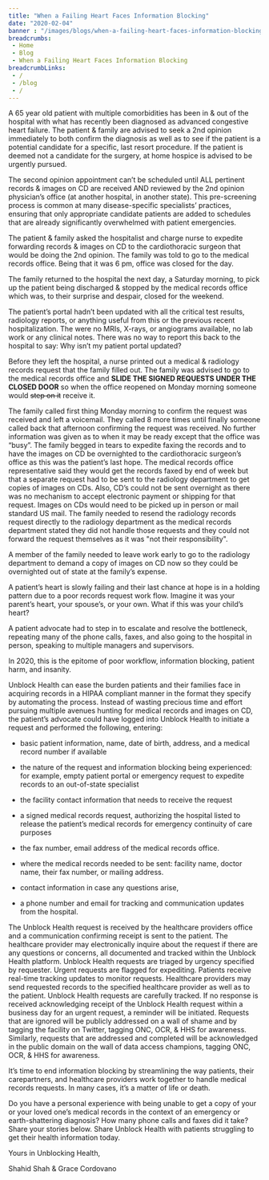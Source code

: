 ```yaml
--- 
title: "When a Failing Heart Faces Information Blocking"
date: "2020-02-04"
banner : "/images/blogs/when-a-failing-heart-faces-information-blocking.jpg"
breadcrumbs:
 - Home
 - Blog
 - When a Failing Heart Faces Information Blocking
breadcrumbLinks:
 - / 
 - /blog
 - / 
---
```


A 65 year old patient with multiple comorbidities has been in & out of the hospital with what has recently been diagnosed as advanced congestive heart failure. The patient & family are advised to seek a 2nd opinion immediately to both confirm the diagnosis as well as to see if the patient is a potential candidate for a specific, last resort procedure. If the patient is deemed not a candidate for the surgery, at home hospice is advised to be urgently pursued. 

The second opinion appointment can’t be scheduled until ALL pertinent records & images on CD are received AND reviewed by the 2nd opinion physician’s office (at another hospital, in another state). This pre-screening process is common at many disease-specific specialists’ practices, ensuring that only appropriate candidate patients are added to schedules that are already significantly overwhelmed with patient emergencies.

The patient & family asked the hospitalist and charge nurse to expedite forwarding records & images on CD to the cardiothoracic surgeon that would be doing the 2nd opinion. The family was told to go to the medical records office. Being that it was 6 pm, office was closed for the day.

The family returned to the hospital the next day, a Saturday morning, to pick up the patient being discharged & stopped by the medical records office which was, to their surprise and despair, closed for the weekend.

The patient’s portal hadn’t been updated with all the critical test results, radiology reports, or anything useful from this or the previous recent hospitalization. The were no MRIs, X-rays, or angiograms available, no lab work or any clinical notes. There was no way to report this back to the hospital to say: Why isn’t my patient portal updated?

Before they left the hospital, a nurse printed out a medical & radiology records request that the family filled out. The family was advised to go to the medical records office and **SLIDE THE SIGNED REQUESTS UNDER THE CLOSED DOOR** so when the office reopened on Monday morning someone would ~~step on it~~ receive it.

The family called first thing Monday morning to confirm the request was received and left a voicemail. They called 8 more times until finally someone called back that afternoon confirming the request was received. No further information was given as to when it may be ready except that the office was “busy”. The family begged in tears to expedite faxing the records and to have the images on CD be overnighted to the cardiothoracic surgeon’s office as this was the patient’s last hope. The medical records office representative said they would get the records faxed by end of week but that a separate request had to be sent to the radiology department to get copies of images on CDs. Also, CD’s could not be sent overnight as there was no mechanism to accept electronic payment or shipping for that request. Images on CDs would need to be picked up in person or mail standard US mail. The family needed to resend the radiology records request directly to the radiology department as the medical records department stated they did not handle those requests and they could not forward the request themselves as it was "not their responsibility".

A member of the family needed to leave work early to go to the radiology department to demand a copy of images on CD now so they could be overnighted out of state at the family’s expense.

A patient’s heart is slowly failing and their last chance at hope is in a holding pattern due to a poor records request work flow. Imagine it was your parent’s heart, your spouse’s, or your own. What if this was your child’s heart?

A patient advocate had to step in to escalate and resolve the bottleneck, repeating many of the phone calls, faxes, and also going to the hospital in person, speaking to multiple managers and supervisors.

In 2020, this is the epitome of poor workflow, information blocking, patient harm, and insanity.

Unblock Health can ease the burden patients and their families face in acquiring records in a HIPAA compliant manner in the format they specify by automating the process. Instead of wasting precious time and effort pursuing multiple avenues hunting for medical records and images on CD, the patient’s advocate could have logged into Unblock Health to initiate a request and performed the following, entering:

- basic patient information, name, date of birth, address, and a medical record number if available

- the nature of the request and information blocking being experienced: for example, empty patient portal or emergency request to expedite records to an out-of-state specialist

- the facility contact information that needs to receive the request

- a signed medical records request, authorizing the hospital listed to release the patient’s medical records for emergency continuity of care purposes

- the fax number, email address of the medical records office.

- where the medical records needed to be sent: facility name, doctor name, their fax number, or mailing address.

- contact information in case any questions arise,

- a phone number and email for tracking and communication updates from the hospital.  

The Unblock Health request is received by the healthcare providers office and a communication confirming receipt is sent to the patient. The healthcare provider may electronically inquire about the request if there are any questions or concerns, all documented and tracked within the Unblock Health platform. Unblock Health requests are triaged by urgency specified by requester. Urgent requests are flagged for expediting. Patients receive real-time tracking updates to monitor requests. Healthcare providers may send requested records to the specified healthcare provider as well as to the patient. Unblock Health requests are carefully tracked. If no response is received acknowledging receipt of the Unblock Health request within a business day for an urgent request, a reminder will be initiated. Requests that are ignored will be publicly addressed on a wall of shame and by tagging the facility on Twitter, tagging ONC, OCR, & HHS for awareness. Similarly, requests that are addressed and completed will be acknowledged in the public domain on the wall of data access champions, tagging ONC, OCR, & HHS for awareness.

It’s time to end information blocking by streamlining the way patients, their carepartners, and healthcare providers work together to handle medical records requests. In many cases, it’s a matter of life or death.

Do you have a personal experience with being unable to get a copy of your or your loved one’s medical records in the context of an emergency or earth-shattering diagnosis? How many phone calls and faxes did it take? Share your stories below. Share Unblock Health with patients struggling to get their health information today.

Yours in Unblocking Health,

Shahid Shah & Grace Cordovano